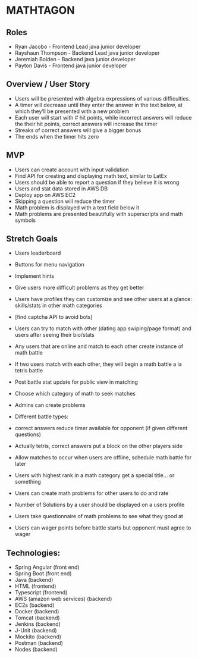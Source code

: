 # MATHTAGON

## Roles
- Ryan Jacobo - Frontend Lead java junior developer
- Rayshaun Thompson - Backend Lead java junior developer
- Jeremiah Bolden - Backend java junior developer
- Payton Davis - Frontend java junior developer


## Overview / User Story
- Users will be presented with algebra expressions of various difficulties.
- A timer will decrease until they enter the answer in the text below, at which they’ll be presented with a new problem
- Each user will start with # hit points, while incorrect answers will reduce the their hit points, correct answers will increase the timer
- Streaks of correct answers will give a bigger bonus
- The ends when the timer hits zero


## MVP
- Users can create account with input validation
- Find API for creating and displaying math text, similar to LatEx
- Users should be able to report a question if they believe it is wrong
- Users and stat data stored in AWS DB
- Deploy app on AWS EC2
- Skipping a question will reduce the timer
- Math problem is displayed with a text field below it
- Math problems are presented beautifully with superscripts and math symbols

	
## Stretch Goals
- Users leaderboard
- Buttons for menu navigation
- Implement hints
- Give users more difficult problems as they get better
- Users have profiles they can customize and see other users at a glance: skills/stats in other math categories

- [find captcha API to avoid bots]
- Users can try to match with other (dating app swiping/page format) and users after seeing their bio/stats
- Any users that are online and match to each other create instance of math battle
- If two users match with each other, they will begin a math battle a la tetris battle 
- Post battle stat update for public view in matching
- Choose which category of math to seek matches
- Admins can create problems
- Different battle types:
- correct answers reduce timer available for opponent (if given different questions)
- Actually tetris, correct answers put a block on the other players side
- Allow matches to occur when users are offline, schedule math battle for later
- Users with highest rank in a math category get a special title… or something
- Users can create math problems for other users to do and rate
- Number of Solutions by a user should be displayed on a users profile
- Users take questionnaire of math problems to see what they good at
- Users can wager points before battle starts but opponent must agree to wager


## Technologies:
- Spring Angular 		(front end)
- Spring Boot  			(front end)
- Java 				(backend)
- HTML 				(frontend)
- Typescript 			(frontend)
- AWS (amazon web services)     (backend)
- EC2s 				(backend)
- Docker 			(backend)
- Tomcat 			(backend)
- Jenkins	        	(backend)
- J-Unit 	        	(backend)
- Mockito 			(backend)
- Postman 			(backend)
- Nodes 			(backend)

